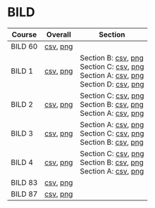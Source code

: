 # BILD

| Course | Overall | Section |
| ------ | ------- | ------- |
| BILD 60 | [csv](https://github.com/UCSD-Historical-Enrollment-Data//Users/ryanbatubara/Desktop/2024Spring/blob/main/overall/BILD%2060.csv), [png](https://raw.githubusercontent.com/UCSD-Historical-Enrollment-Data//Users/ryanbatubara/Desktop/2024Spring/main/plot_overall/BILD%2060.png) |  |
| BILD 1 | [csv](https://github.com/UCSD-Historical-Enrollment-Data//Users/ryanbatubara/Desktop/2024Spring/blob/main/overall/BILD%201.csv), [png](https://raw.githubusercontent.com/UCSD-Historical-Enrollment-Data//Users/ryanbatubara/Desktop/2024Spring/main/plot_overall/BILD%201.png) | Section B: [csv](https://github.com/UCSD-Historical-Enrollment-Data//Users/ryanbatubara/Desktop/2024Spring/blob/main/section/BILD%201_B.csv), [png](https://raw.githubusercontent.com/UCSD-Historical-Enrollment-Data//Users/ryanbatubara/Desktop/2024Spring/main/plot_section/BILD%201_B.png)<br>Section C: [csv](https://github.com/UCSD-Historical-Enrollment-Data//Users/ryanbatubara/Desktop/2024Spring/blob/main/section/BILD%201_C.csv), [png](https://raw.githubusercontent.com/UCSD-Historical-Enrollment-Data//Users/ryanbatubara/Desktop/2024Spring/main/plot_section/BILD%201_C.png)<br>Section A: [csv](https://github.com/UCSD-Historical-Enrollment-Data//Users/ryanbatubara/Desktop/2024Spring/blob/main/section/BILD%201_A.csv), [png](https://raw.githubusercontent.com/UCSD-Historical-Enrollment-Data//Users/ryanbatubara/Desktop/2024Spring/main/plot_section/BILD%201_A.png)<br>Section D: [csv](https://github.com/UCSD-Historical-Enrollment-Data//Users/ryanbatubara/Desktop/2024Spring/blob/main/section/BILD%201_D.csv), [png](https://raw.githubusercontent.com/UCSD-Historical-Enrollment-Data//Users/ryanbatubara/Desktop/2024Spring/main/plot_section/BILD%201_D.png) |
| BILD 2 | [csv](https://github.com/UCSD-Historical-Enrollment-Data//Users/ryanbatubara/Desktop/2024Spring/blob/main/overall/BILD%202.csv), [png](https://raw.githubusercontent.com/UCSD-Historical-Enrollment-Data//Users/ryanbatubara/Desktop/2024Spring/main/plot_overall/BILD%202.png) | Section C: [csv](https://github.com/UCSD-Historical-Enrollment-Data//Users/ryanbatubara/Desktop/2024Spring/blob/main/section/BILD%202_C.csv), [png](https://raw.githubusercontent.com/UCSD-Historical-Enrollment-Data//Users/ryanbatubara/Desktop/2024Spring/main/plot_section/BILD%202_C.png)<br>Section B: [csv](https://github.com/UCSD-Historical-Enrollment-Data//Users/ryanbatubara/Desktop/2024Spring/blob/main/section/BILD%202_B.csv), [png](https://raw.githubusercontent.com/UCSD-Historical-Enrollment-Data//Users/ryanbatubara/Desktop/2024Spring/main/plot_section/BILD%202_B.png)<br>Section A: [csv](https://github.com/UCSD-Historical-Enrollment-Data//Users/ryanbatubara/Desktop/2024Spring/blob/main/section/BILD%202_A.csv), [png](https://raw.githubusercontent.com/UCSD-Historical-Enrollment-Data//Users/ryanbatubara/Desktop/2024Spring/main/plot_section/BILD%202_A.png) |
| BILD 3 | [csv](https://github.com/UCSD-Historical-Enrollment-Data//Users/ryanbatubara/Desktop/2024Spring/blob/main/overall/BILD%203.csv), [png](https://raw.githubusercontent.com/UCSD-Historical-Enrollment-Data//Users/ryanbatubara/Desktop/2024Spring/main/plot_overall/BILD%203.png) | Section A: [csv](https://github.com/UCSD-Historical-Enrollment-Data//Users/ryanbatubara/Desktop/2024Spring/blob/main/section/BILD%203_A.csv), [png](https://raw.githubusercontent.com/UCSD-Historical-Enrollment-Data//Users/ryanbatubara/Desktop/2024Spring/main/plot_section/BILD%203_A.png)<br>Section C: [csv](https://github.com/UCSD-Historical-Enrollment-Data//Users/ryanbatubara/Desktop/2024Spring/blob/main/section/BILD%203_C.csv), [png](https://raw.githubusercontent.com/UCSD-Historical-Enrollment-Data//Users/ryanbatubara/Desktop/2024Spring/main/plot_section/BILD%203_C.png)<br>Section B: [csv](https://github.com/UCSD-Historical-Enrollment-Data//Users/ryanbatubara/Desktop/2024Spring/blob/main/section/BILD%203_B.csv), [png](https://raw.githubusercontent.com/UCSD-Historical-Enrollment-Data//Users/ryanbatubara/Desktop/2024Spring/main/plot_section/BILD%203_B.png) |
| BILD 4 | [csv](https://github.com/UCSD-Historical-Enrollment-Data//Users/ryanbatubara/Desktop/2024Spring/blob/main/overall/BILD%204.csv), [png](https://raw.githubusercontent.com/UCSD-Historical-Enrollment-Data//Users/ryanbatubara/Desktop/2024Spring/main/plot_overall/BILD%204.png) | Section C: [csv](https://github.com/UCSD-Historical-Enrollment-Data//Users/ryanbatubara/Desktop/2024Spring/blob/main/section/BILD%204_C.csv), [png](https://raw.githubusercontent.com/UCSD-Historical-Enrollment-Data//Users/ryanbatubara/Desktop/2024Spring/main/plot_section/BILD%204_C.png)<br>Section B: [csv](https://github.com/UCSD-Historical-Enrollment-Data//Users/ryanbatubara/Desktop/2024Spring/blob/main/section/BILD%204_B.csv), [png](https://raw.githubusercontent.com/UCSD-Historical-Enrollment-Data//Users/ryanbatubara/Desktop/2024Spring/main/plot_section/BILD%204_B.png)<br>Section A: [csv](https://github.com/UCSD-Historical-Enrollment-Data//Users/ryanbatubara/Desktop/2024Spring/blob/main/section/BILD%204_A.csv), [png](https://raw.githubusercontent.com/UCSD-Historical-Enrollment-Data//Users/ryanbatubara/Desktop/2024Spring/main/plot_section/BILD%204_A.png) |
| BILD 83 | [csv](https://github.com/UCSD-Historical-Enrollment-Data//Users/ryanbatubara/Desktop/2024Spring/blob/main/overall/BILD%2083.csv), [png](https://raw.githubusercontent.com/UCSD-Historical-Enrollment-Data//Users/ryanbatubara/Desktop/2024Spring/main/plot_overall/BILD%2083.png) |  |
| BILD 87 | [csv](https://github.com/UCSD-Historical-Enrollment-Data//Users/ryanbatubara/Desktop/2024Spring/blob/main/overall/BILD%2087.csv), [png](https://raw.githubusercontent.com/UCSD-Historical-Enrollment-Data//Users/ryanbatubara/Desktop/2024Spring/main/plot_overall/BILD%2087.png) |  |

